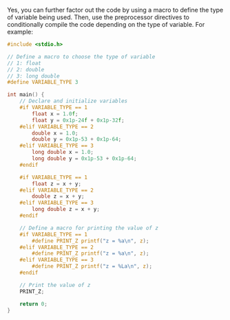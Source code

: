 
Yes, you can further factor out the code by using a macro to define the type of variable being used. Then, use the preprocessor directives to conditionally compile the code depending on the type of variable. For example:

```c
#include <stdio.h>

// Define a macro to choose the type of variable
// 1: float
// 2: double
// 3: long double
#define VARIABLE_TYPE 3

int main() {
    // Declare and initialize variables
    #if VARIABLE_TYPE == 1
        float x = 1.0f;
        float y = 0x1p-24f + 0x1p-32f;
    #elif VARIABLE_TYPE == 2
        double x = 1.0;
        double y = 0x1p-53 + 0x1p-64;
    #elif VARIABLE_TYPE == 3
        long double x = 1.0;
        long double y = 0x1p-53 + 0x1p-64;
    #endif

    #if VARIABLE_TYPE == 1
        float z = x + y;
    #elif VARIABLE_TYPE == 2
        double z = x + y;
    #elif VARIABLE_TYPE == 3
        long double z = x + y;
    #endif

    // Define a macro for printing the value of z
    #if VARIABLE_TYPE == 1
        #define PRINT_Z printf("z = %a\n", z);
    #elif VARIABLE_TYPE == 2
        #define PRINT_Z printf("z = %a\n", z);
    #elif VARIABLE_TYPE == 3
        #define PRINT_Z printf("z = %La\n", z);
    #endif

    // Print the value of z
    PRINT_Z;

    return 0;
}
```
